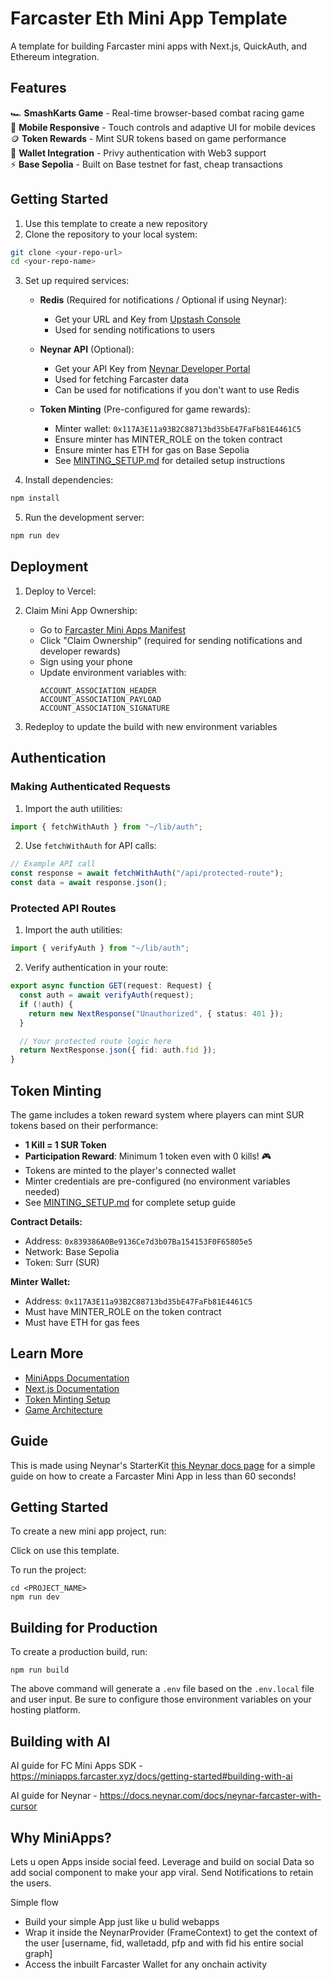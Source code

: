 <!-- generated by @neynar/create-farcaster-mini-app version 1.3.2 -->

# Farcaster Eth Mini App Template

A template for building Farcaster mini apps with Next.js, QuickAuth, and Ethereum integration.

## Features

🏎️ **SmashKarts Game** - Real-time browser-based combat racing game  
📱 **Mobile Responsive** - Touch controls and adaptive UI for mobile devices  
🪙 **Token Rewards** - Mint SUR tokens based on game performance  
🔐 **Wallet Integration** - Privy authentication with Web3 support  
⚡ **Base Sepolia** - Built on Base testnet for fast, cheap transactions  

## Getting Started

1. Use this template to create a new repository
2. Clone the repository to your local system:

```bash
git clone <your-repo-url>
cd <your-repo-name>
```

3. Set up required services:

   - **Redis** (Required for notifications / Optional if using Neynar):

     - Get your URL and Key from [Upstash Console](https://console.upstash.com/redis)
     - Used for sending notifications to users

   - **Neynar API** (Optional):
     - Get your API Key from [Neynar Developer Portal](https://dev.neynar.com/app)
     - Used for fetching Farcaster data
     - Can be used for notifications if you don't want to use Redis

   - **Token Minting** (Pre-configured for game rewards):
     - Minter wallet: `0x117A3E11a93B2C88713bd35bE47FaFb81E4461C5`
     - Ensure minter has MINTER_ROLE on the token contract
     - Ensure minter has ETH for gas on Base Sepolia
     - See [MINTING_SETUP.md](./MINTING_SETUP.md) for detailed setup instructions

4. Install dependencies:

```bash
npm install
```

5. Run the development server:

```bash
npm run dev
```

## Deployment

1. Deploy to Vercel:

2. Claim Mini App Ownership:

   - Go to [Farcaster Mini Apps Manifest](https://farcaster.xyz/~/developers/mini-apps/manifest)
   - Click "Claim Ownership" (required for sending notifications and developer rewards)
   - Sign using your phone
   - Update environment variables with:
     ```
     ACCOUNT_ASSOCIATION_HEADER
     ACCOUNT_ASSOCIATION_PAYLOAD
     ACCOUNT_ASSOCIATION_SIGNATURE
     ```

3. Redeploy to update the build with new environment variables

## Authentication

### Making Authenticated Requests

1. Import the auth utilities:

```typescript
import { fetchWithAuth } from "~/lib/auth";
```

2. Use `fetchWithAuth` for API calls:

```typescript
// Example API call
const response = await fetchWithAuth("/api/protected-route");
const data = await response.json();
```

### Protected API Routes

1. Import the auth utilities:

```typescript
import { verifyAuth } from "~/lib/auth";
```

2. Verify authentication in your route:

```typescript
export async function GET(request: Request) {
  const auth = await verifyAuth(request);
  if (!auth) {
    return new NextResponse("Unauthorized", { status: 401 });
  }

  // Your protected route logic here
  return NextResponse.json({ fid: auth.fid });
}
```

## Token Minting

The game includes a token reward system where players can mint SUR tokens based on their performance:

- **1 Kill = 1 SUR Token**
- **Participation Reward**: Minimum 1 token even with 0 kills! 🎮
- Tokens are minted to the player's connected wallet
- Minter credentials are pre-configured (no environment variables needed)
- See [MINTING_SETUP.md](./MINTING_SETUP.md) for complete setup guide

**Contract Details:**
- Address: `0x839386A0Be9136Ce7d3b07Ba154153F0F65805e5`
- Network: Base Sepolia
- Token: Surr (SUR)

**Minter Wallet:**
- Address: `0x117A3E11a93B2C88713bd35bE47FaFb81E4461C5`
- Must have MINTER_ROLE on the token contract
- Must have ETH for gas fees

## Learn More

- [MiniApps Documentation](https://miniapps.farcaster.xyz/)
- [Next.js Documentation](https://nextjs.org/docs)
- [Token Minting Setup](./MINTING_SETUP.md)
- [Game Architecture](./docs/architecture.md)

## Guide

This is made using Neynar's StarterKit [this Neynar docs page](https://docs.neynar.com/docs/create-farcaster-miniapp-in-60s) for a simple guide on how to create a Farcaster Mini App in less than 60 seconds!

## Getting Started

To create a new mini app project, run:

Click on use this template.

To run the project:

```{bash}
cd <PROJECT_NAME>
npm run dev
```

## Building for Production

To create a production build, run:

```{bash}
npm run build
```

The above command will generate a `.env` file based on the `.env.local` file and user input. Be sure to configure those environment variables on your hosting platform.

## Building with AI

AI guide for FC Mini Apps SDK - https://miniapps.farcaster.xyz/docs/getting-started#building-with-ai

AI guide for Neynar - https://docs.neynar.com/docs/neynar-farcaster-with-cursor

## Why MiniApps?

Lets u open Apps inside social feed.
Leverage and build on social Data so add social component to make your app viral.
Send Notifications to retain the users.

Simple flow

- Build your simple App just like u bulid webapps
- Wrap it inside the NeynarProvider (FrameContext) to get the context of the user [username, fid, walletadd, pfp and with fid his entire social graph]
- Access the inbuilt Farcaster Wallet for any onchain activity
